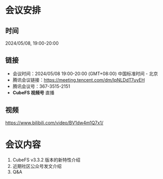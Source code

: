 # 会议安排

## 时间

2024/05/08,  19:00-20:00

## 链接

+ 会议时间：2024/05/08 19:00-20:00 (GMT+08:00) 中国标准时间 - 北京
+ 腾讯会议链接：https://meeting.tencent.com/dm/IpNLDdT7uyEH
+ 腾讯会议号：367-3515-2151
+ **CubeFS 视频号** 直播

## 视频
https://www.bilibili.com/video/BV1dw4m1Q7x1/


# 会议内容

1. CubeFS v3.3.2 版本的新特性介绍
2. 近期社区公众号发文介绍
3. Q&A

